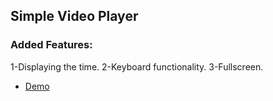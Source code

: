## Simple Video Player

### Added Features:
1-Displaying the time.
2-Keyboard functionality.
3-Fullscreen.

- [Demo](https://asaadoov.github.io/JS30/11_video_player/)
